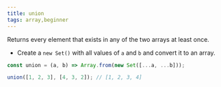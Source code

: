 ```yaml
---
title: union
tags: array,beginner
---
```


Returns every element that exists in any of the two arrays at least once.

- Create a `new Set()` with all values of `a` and `b` and convert it to an array.

```js
const union = (a, b) => Array.from(new Set([...a, ...b]));
```

```js
union([1, 2, 3], [4, 3, 2]); // [1, 2, 3, 4]
```

